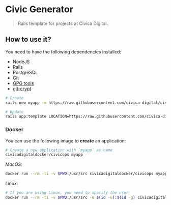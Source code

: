 # Civic Generator
> Rails template for projects at Civica Digital.

## How to use it?
You need to have the following dependencies installed:
- NodeJS
- Rails
- PostgreSQL
- Git
- [GPG tools](https://gpgtools.org/)
- [git-crypt](https://github.com/AGWA/git-crypt/blob/master/INSTALL.md)

```bash
# Create
rails new myapp -m https://raw.githubusercontent.com/civica-digital/civic-generator/master/civicops.rb

# Update
rails app:template LOCATION=https://raw.githubusercontent.com/civica-digital/civic-generator/master/civicops.rb
```

### Docker
You can use the following image to **create** an application:
```bash
# Create a new application with `myapp` as name
civicadigitaldocker/civicops myapp
```

_MacOS_:
```bash
docker run --rm -ti -v $PWD:/usr/src civicadigitaldocker/civicops myapp
```

_Linux_:
```bash
# If you are using Linux, you need to specify the user
docker run --rm -ti -v $PWD:/usr/src -u $(id -u):$(id -g) civicadigitaldocker/civicops myapp
```
